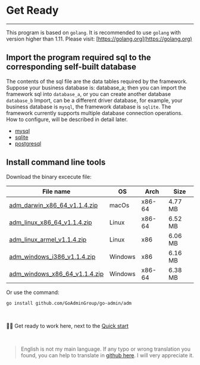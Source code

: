 # Get Ready
---

This program is based on ```golang```. It is recommended to use ```golang``` with version higher than 1.11. Please visit: [https://golang.org](https://golang.org)

## Import the program required sql to the corresponding self-built database

The contents of the sql file are the data tables required by the framework. Suppose your business database is: database_a; then you can import the framework sql into ```database_a```, or you can create another database ```database_b``` Import, can be a different driver database, for example, your business database is ```mysql```, the framework database is ```sqlite```. The framework currently supports multiple database connection operations. How to configure, will be described in detail later.

- [mysql](https://raw.githubusercontent.com/GoAdminGroup/go-admin/master/data/admin.sql)
- [sqlite](https://raw.githubusercontent.com/GoAdminGroup/go-admin/master/data/admin.db)
- [postgresql](https://raw.githubusercontent.com/GoAdminGroup/go-admin/master/data/admin.pgsql)

## Install command line tools

Download the binary excecute file: 

|  File name   | OS  | Arch  | Size  |
|  ----  | ----  | ----  |----  |
| [adm_darwin_x86_64_v1.1.4.zip](http://file.go-admin.cn/go_admin/cli/v1_1_4/adm_darwin_x86_64_v1.1.4.zip)  | macOs | x86-64 | 4.77 MB
| [adm_linux_x86_64_v1.1.4.zip](http://file.go-admin.cn/go_admin/cli/v1_1_4/adm_linux_x86_64_v1.1.4.zip)  | Linux | x86-64   | 6.52 MB
| [adm_linux_armel_v1.1.4.zip](http://file.go-admin.cn/go_admin/cli/v1_1_4/adm_linux_armel_v1.1.4.zip)  | Linux | x86   | 6.06 MB
| [adm_windows_i386_v1.1.4.zip](http://file.go-admin.cn/go_admin/cli/v1_1_4/adm_windows_i386_v1.1.4.zip)  | Windows | x86  |6.16 MB
| [adm_windows_x86_64_v1.1.4.zip](http://file.go-admin.cn/go_admin/cli/v1_1_4/adm_windows_x86_64_v1.1.4.zip)  | Windows | x86-64   |6.38 MB


Or use the command:

```
go install github.com/GoAdminGroup/go-admin/adm
```

<br>

🍺🍺 Get ready to work here, next to the [Quick start](quick_start)

<br>

> English is not my main language. If any typo or wrong translation you found, you can help to translate in [github here](https://github.com/GoAdminGroup/docs). I will very appreciate it.


